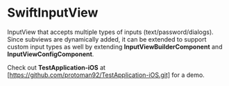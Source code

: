 # SwiftInputView
InputView that accepts multiple types of inputs (text/password/dialogs). Since subviews are dynamically added, it can be extended to support custom input types as well by extending **InputViewBuilderComponent** and **InputViewConfigComponent**.

Check out **TestApplication-iOS** at [https://github.com/protoman92/TestApplication-iOS.git] for a demo.

